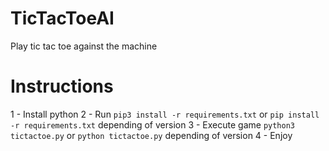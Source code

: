 # TicTacToeAI
Play tic tac toe against the machine 

# Instructions

1 - Install python
2 - Run `pip3 install -r requirements.txt` or `pip install -r requirements.txt` depending of version
3 - Execute game `python3 tictactoe.py` or `python tictactoe.py` depending of version
4 - Enjoy
